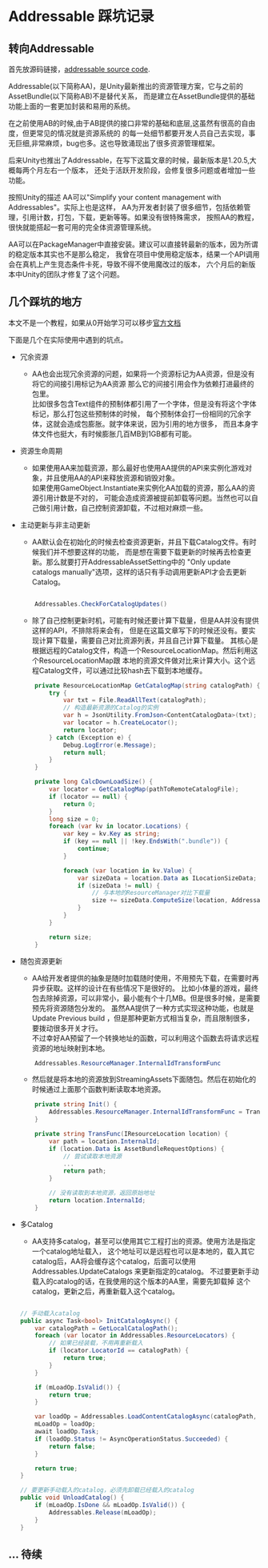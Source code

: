 # Addressable 踩坑记录

## 转向Addressable
首先放源码链接，[addressable source code](https://github.com/needle-mirror/com.unity.addressables).

Addressable(以下简称AA)，是Unity最新推出的资源管理方案，它与之前的AssetBundle(以下简称AB)不是替代关系，
而是建立在AssetBundle提供的基础功能上面的一套更加封装和易用的系统。

在之前使用AB的时候,由于AB提供的接口非常的基础和底层,这虽然有很高的自由度，但更常见的情况就是资源系统的
的每一处细节都要开发人员自己去实现，事无巨细,非常麻烦，bug也多。这也导致涌现出了很多资源管理框架。

后来Unity也推出了Addressable，在写下这篇文章的时候，最新版本是1.20.5,大概每两个月左右一个版本，
还处于活跃开发阶段，会修复很多问题或者增加一些功能。

按照Unity的描述 AA可以"Simplify your content management with Addressables"。实际上也是这样，
AA为开发者封装了很多细节，包括依赖管理，引用计数，打包，下载，更新等等。如果没有很特殊需求，
按照AA的教程，很快就能搭起一套可用的完全体资源管理系统。

AA可以在PackageManager中直接安装。建议可以直接转最新的版本，因为所谓的稳定版本其实也不是那么稳定，
我曾在项目中使用稳定版本，结果一个API调用会在真机上产生竞态条件卡死，导致不得不使用魔改过的版本，
六个月后的新版本中Unity的团队才修复了这个问题。

## 几个踩坑的地方  
本文不是一个教程，如果从0开始学习可以移步[官方文档](https://docs.unity3d.com/Packages/com.unity.addressables@0.8/manual/AddressableAssetsGettingStarted.html)

下面是几个在实际使用中遇到的坑点。

* 冗余资源
    - AA也会出现冗余资源的问题，如果将一个资源标记为AA资源，但是没有将它的间接引用标记为AA资源
    那么它的间接引用会作为依赖打进最终的包里。  
    比如很多包含Text组件的预制体都引用了一个字体，但是没有将这个字体标记，那么打包这些预制体的时候，
    每个预制体会打一份相同的冗余字体，这就会造成包膨胀。就字体来说，因为引用的地方很多，
    而且本身字体文件也挺大，有时候膨胀几百MB到1GB都有可能。


* 资源生命周期
    - 如果使用AA来加载资源，那么最好也使用AA提供的API来实例化游戏对象，并且使用AA的API来释放资源和销毁对象。  
    如果使用GameObject.Instantiate来实例化AA加载的资源，那么AA的资源引用计数是不对的，
    可能会造成资源被提前卸载等问题。当然也可以自己做引用计数，自己控制资源卸载，不过相对麻烦一些。
 

* 主动更新与非主动更新
    - AA默认会在初始化的时候去检查资源更新，并且下载Catalog文件。有时候我们并不想要这样的功能，
    而是想在需要下载更新的时候再去检查更新。那么就要打开AddressableAssetSetting中的
    "Only update catalogs manually"选项，这样的话只有手动调用更新API才会去更新Catalog。  

    ```C#

        Addressables.CheckForCatalogUpdates()  

    ```

    - 除了自己控制更新时机，可能有时候还要计算下载量，但是AA并没有提供这样的API，不排除将来会有，
    但是在这篇文章写下的时候还没有。要实现计算下载量，需要自己对比资源列表，并且自己计算下载量。
    其核心是根据远程的Catalog文件，构造一个ResourceLocationMap。然后利用这个ResourceLocationMap跟
    本地的资源文件做对比来计算大小。这个远程Catalog文件，可以通过比较hash去下载到本地缓存。

    ```C#
        private ResourceLocationMap GetCatalogMap(string catalogPath) {
            try {
                var txt = File.ReadAllText(catalogPath);
                // 构造最新资源的Catalog的实例
                var h = JsonUtility.FromJson<ContentCatalogData>(txt);
                var locator = h.CreateLocator();
                return locator;
            } catch (Exception e) {
                Debug.LogError(e.Message);
                return null;
            }
        }

        private long CalcDownLoadSize() {
            var locator = GetCatalogMap(pathToRemoteCatalogFile);
            if (locator == null) {
                return 0;
            }
            long size = 0;
            foreach (var kv in locator.Locations) {
                var key = kv.Key as string;
                if (key == null || !key.EndsWith(".bundle")) {
                    continue;
                }

                foreach (var location in kv.Value) {
                    var sizeData = location.Data as ILocationSizeData;
                    if (sizeData != null) {
                        // 与本地的ResourceManager对比下载量
                        size += sizeData.ComputeSize(location, Addressables.ResourceManager);
                    }
                }
            }

            return size;
        }

    ```

* 随包资源更新
    - AA给开发者提供的抽象是随时加载随时使用，不用预先下载，在需要时再异步获取。这样的设计在有些情况下是很好的。
    比如小体量的游戏，最终包去除掉资源，可以非常小，最小能有个十几MB。但是很多时候，是需要预先将资源随包分发的。
    虽然AA提供了一种方式实现这种功能，也就是Update Previous build ，但是那种更新方式相当复杂，而且限制很多，
    要拨动很多开关才行。  
    不过幸好AA预留了一个转换地址的函数，可以利用这个函数去将请求远程资源的地址映射到本地。
    ```C#
        Addressables.ResourceManager.InternalIdTransformFunc
    ```     
    - 然后就是将本地的资源放到StreamingAssets下面随包。然后在初始化的时候通过上面那个函数判断读取本地资源。

    ```C#
        private string Init() {
            Addressables.ResourceManager.InternalIdTransformFunc = TransFunc;
        }

        private string TransFunc(IResourceLocation location) {
            var path = location.InternalId;
            if (location.Data is AssetBundleRequestOptions) {
                // 尝试读取本地资源
                ...
                return path;
            }

            // 没有读取到本地资源，返回原始地址
            return location.InternalId; 
        }
    ```     
* 多Catalog 
    - AA支持多catalog，甚至可以使用其它工程打出的资源。使用方法是指定一个catalog地址载入，
    这个地址可以是远程也可以是本地的，载入其它catalog后，AA将会缓存这个catalog，后面可以使用Addressables.UpdateCatalogs
    来更新指定的catalog。 不过要更新手动载入的catalog的话，在我使用的这个版本的AA里，需要先卸载掉
    这个catalog，更新之后，再重新载入这个catalog。

    ```C#

    // 手动载入catalog
    public async Task<bool> InitCatalogAsync() {
        var catalogPath = GetLocalCatalogPath();
        foreach (var locator in Addressables.ResourceLocators) {
            // 如果已经装载，不用再重新载入
            if (locator.LocatorId == catalogPath) {
                return true;
            }
        }

        if (mLoadOp.IsValid()) {
            return true;
        }

        var loadOp = Addressables.LoadContentCatalogAsync(catalogPath, false);
        mLoadOp = loadOp;
        await loadOp.Task;
        if (loadOp.Status != AsyncOperationStatus.Succeeded) {
            return false;
        }

        return true;
    }

    // 要更新手动载入的catalog，必须先卸载已经载入的catalog
    public void UnloadCatalog() {
        if (mLoadOp.IsDone && mLoadOp.IsValid()) {
            Addressables.Release(mLoadOp);
        }
    }

    ```

## ... 待续